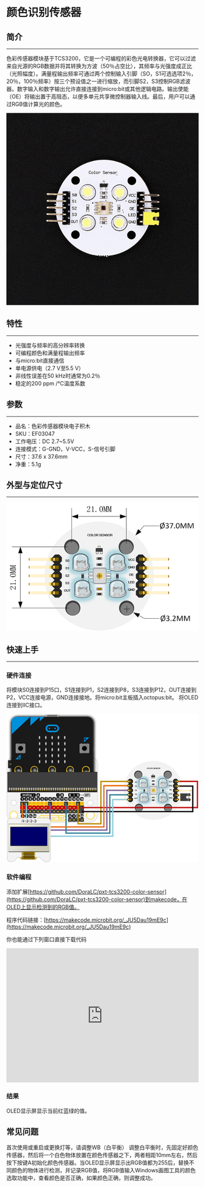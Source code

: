 # 颜色识别传感器

## 简介
---

色彩传感器模块基于TCS3200，它是一个可编程的彩色光电转换器，它可以过滤来自光源的RGB数据并将其转换为方波（50％占空比），其频率与光强度成正比（光照幅度）。满量程输出频率可通过两个控制输入引脚（SO，S1可选选项2％，20％，100％频率）按三个预设值之一进行缩放，而引脚S2，S3控制RGB滤波器。数字输入和数字输出允许直接连接到micro:bit或其他逻辑电路。输出使能（OE）将输出置于高阻态，以便多单元共享微控制器输入线。最后，用户可以通过RGB值计算光的颜色。

![](./images/03047_00.jpg)

## 特性 
---
- 光强度与频率的高分辨率转换
- 可编程颜色和满量程输出频率
- 与micro:bit直接通信
- 单电源供电（2.7 V至5.5 V）
- 非线性误差在50 kHz时通常为0.2％
- 稳定的200 ppm /°C温度系数

## 参数
---
- 品名：色彩传感器模块电子积木
- SKU：EF03047
- 工作电压：DC 2.7~5.5V
- 连接模式：G-GND，V-VCC，S-信号引脚
- 尺寸：37.6 x 37.6mm
- 净重：5.1g

## 外型与定位尺寸  
---

![](./images/03047_01.png)

## 快速上手  
---  
### 硬件连接  

将模块S0连接到P15口，S1连接到P1，S2连接到P8，S3连接到P12，OUT连接到P2，VCC连接电源，GND连接接地。将micro:bit主板插入octopus:bit。
将OLED连接到IIC接口。

![](./images/03047_02.png)

### 软件编程  

添加扩展[https://github.com/DoraLC/pxt-tcs3200-color-sensor](https://github.com/DoraLC/pxt-tcs3200-color-sensor)到makecode，在OLED上显示检测到的RGB值。

程序代码链接：[https://makecode.microbit.org/_JU5Dau19mE9c](https://makecode.microbit.org/_JU5Dau19mE9c)

你也能通过下列窗口直接下载代码
<div style="position:relative;height:0;padding-bottom:70%;overflow:hidden;"><iframe style="position:absolute;top:0;left:0;width:100%;height:100%;" src="https://makecode.microbit.org/#pub:_JU5Dau19mE9c" frameborder="0" sandbox="allow-popups allow-forms allow-scripts allow-same-origin"></iframe></div>

### 结果  

OLED显示屏显示当前红蓝绿的值。

## 常见问题

首次使用或重启或更换灯等，请调整WB（白平衡）
调整白平衡时，先固定好颜色传感器，然后将一个白色物体放置在颜色传感器之下，两者相距10mm左右，然后按下按键A初始化颜色传感器。当OLED显示屏显示出RGB值都为255后，替换不同颜色的物体进行检测，并记录RGB值，将RGB值输入Windows画图工具的颜色选取功能中，查看颜色是否正确，如果颜色正确，则调整成功。
